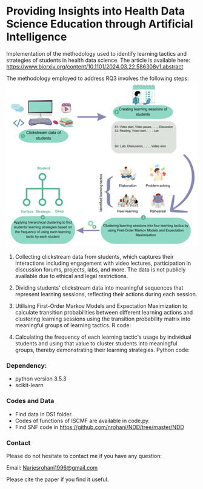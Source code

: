 # Providing Insights into Health Data Science Education through Artificial Intelligence


Implementation of the methodology used to identify learning tactics and strategies of students in health data science. 
The article is available here: https://www.biorxiv.org/content/10.1101/2024.03.22.586308v1.abstract

The methodology employed to address RQ3 involves the following steps:
![Method schema](https://github.com/nrohani/HDS-EDM/blob/main/overview.png)

1. Collecting clickstream data from students, which captures their interactions including engagement with video lectures, participation in discussion forums, projects, labs, and more. The data is not publicly available due to ethical and legal restrictions. 

2. Dividing students' clickstream data into meaningful sequences that represent learning sessions, reflecting their actions during each session. 

3. Utilising First-Order Markov Models and Expectation Maximization to calculate transition probabilities between different learning actions and clustering learning sessions using the transition probability matrix into meaningful groups of learning tactics. R code: 

4. Calculating the frequency of each learning tactic's usage by individual students and using that value to cluster students into meaningful groups, thereby demonstrating their learning strategies. Python code: 
### Dependency:
- python version 3.5.3
- scikit-learn
### Codes and Data
- Find data in DS1 folder.
- Codes of functions of ISCMF are available in code.py.
- Find SNF code in https://github.com/nrohani/NDD/tree/master/NDD

### Contact
Please do not hesitate to contact me if you have any question: 

Email: Narjesrohani1996@gmail.com

Please cite the paper if you find it useful.
